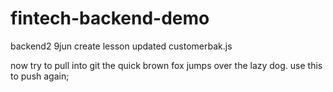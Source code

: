 # fintech-backend-demo

backend2 9jun create lesson
updated customerbak.js

now try to pull into git
the quick brown fox jumps over the lazy dog. use this to push again;

